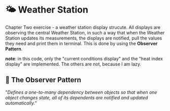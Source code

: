 # 🌤 Weather Station

Chapter Two exercise - a weather station display strucute. All displays are observing the central Weather Station, in such a way that when the Weather Station updates its measurements, the displays are notified, pull the values they need and print them in terminal. This is done by using the **Observer Pattern**.

**note**: in this code, only the "current conditions display" and the "heat index display" are implemented. The others are not, because I am lazy.

## 👀 The Observer Pattern

"*Defines a one-to-many dependency between objects so that when one object changes state, all of its dependents are notified and updated automatically.*"
